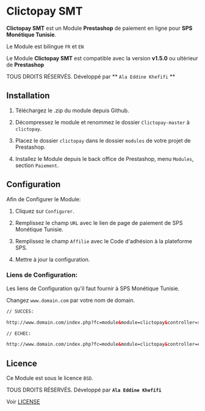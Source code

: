 Clictopay SMT
=====================

**Clictopay SMT** est un Module **Prestashop** de paiement en ligne pour **SPS Monétique Tunisie**.

Le Module est bilingue ``FR`` et ``EN``

Le Module **Clictopay SMT** est compatible avec la version **v1.5.0** ou ultèrieur de **Prestashop**

TOUS DROITS RÉSERVÉS. Développé par ** ``Ala Eddine Khefifi`` **



Installation
------------

1. Téléchargez le .zip du module depuis Github.

2. Décompressez le module et renommez le dossier ``Clictopay-master``  à  ``clictopay``.

3. Placez le dossier ``clictopay`` dans le dossier ``modules`` de votre projet de Prestashop.

4. Installez le Module depuis le back office de Prestashop, menu ``Modules``, section ``Paiement``.



Configuration
-------------

Afin de Configurer le Module:

1. Cliquez sur ``Configurer``.

2. Remplissez le champ ``URL`` avec le lien de page de paiement de SPS Monétique Tunisie.

3. Remplissez le champ ``Affilie`` avec le Code d'adhésion à la plateforme SPS.

4. Mettre à jour la configuration.


### Liens de Configuration:

Les liens de Configuration qu'il faut fournir à SPS Monétique Tunisie.

Changez ``www.domain.com`` par votre nom de domain.


``` html
// SUCCES:

http://www.domain.com/index.php?fc=module&module=clictopay&controller=succes

// ECHEC:

http://www.domain.com/index.php?fc=module&module=clictopay&controller=echec

```


Licence
-------

Ce Module est sous le licence ``BSD``.

TOUS DROITS RÉSERVÉS. Développé par **``Ala Eddine Khefifi``**

Voir [LICENSE](https://github.com/NAYZO/Clictopay/blob/master/LICENSE)
